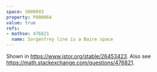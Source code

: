 ```yaml
---
space: S000043
property: P000064
value: true
refs:
- mathse: 476821
  name: Sorgenfrey line is a Baire space
---
```


Shown in <https://www.jstor.org/stable/26453423>.
Also see <https://math.stackexchange.com/questions/476821>.
